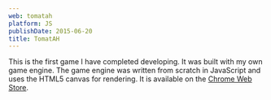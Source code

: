 ```yaml
---
web: tomatah
platform: JS
publishDate: 2015-06-20
title: TomatAH
---
```


This is the first game I have completed developing. It was built with my own
game engine. The game engine was written from scratch in JavaScript and uses the
HTML5 canvas for rendering. It is available on the
[Chrome Web Store](https://chrome.google.com/webstore/detail/tomatah/ldkpfngbljdedhlpcmakcfnobbkccbgo).

